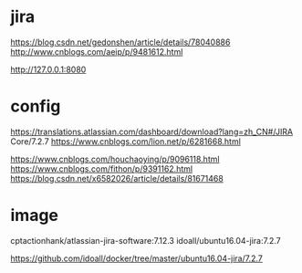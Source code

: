 # jira
https://blog.csdn.net/gedonshen/article/details/78040886
http://www.cnblogs.com/aeip/p/9481612.html

http://127.0.0.1:8080

# config
https://translations.atlassian.com/dashboard/download?lang=zh_CN#/JIRA Core/7.2.7
https://www.cnblogs.com/lion.net/p/6281668.html

https://www.cnblogs.com/houchaoying/p/9096118.html
https://www.cnblogs.com/fithon/p/9391162.html
https://blog.csdn.net/x6582026/article/details/81671468

# image
cptactionhank/atlassian-jira-software:7.12.3
idoall/ubuntu16.04-jira:7.2.7

https://github.com/idoall/docker/tree/master/ubuntu16.04-jira/7.2.7
